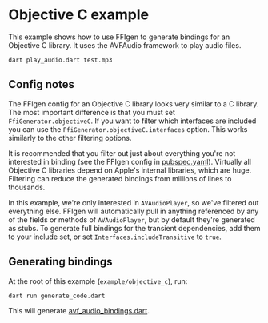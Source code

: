 # Objective C example

This example shows how to use FFIgen to generate bindings for an Objective C
library. It uses the AVFAudio framework to play audio files.

```
dart play_audio.dart test.mp3
```

## Config notes

The FFIgen config for an Objective C library looks very similar to a C library.
The most important difference is that you must set `FfiGenerator.objectiveC`.
If you want to filter which interfaces are included you can use the
`FfiGenerator.objectiveC.interfaces` option.
This works similarly to the other filtering options.

It is recommended that you filter out just about everything you're not
interested in binding (see the FFIgen config in [pubspec.yaml](./pubspec.yaml)).
Virtually all Objective C libraries depend on Apple's internal libraries, which
are huge. Filtering can reduce the generated bindings from millions of lines to
thousands.

In this example, we're only interested in `AVAudioPlayer`, so we've filtered out
everything else. FFIgen will automatically pull in anything referenced by
any of the fields or methods of `AVAudioPlayer`, but by default they're
generated as stubs. To generate full bindings for the transient dependencies,
add them to your include set, or set `Interfaces.includeTransitive` to `true`.

## Generating bindings

At the root of this example (`example/objective_c`), run:

```
dart run generate_code.dart
```

This will generate [avf_audio_bindings.dart](./avf_audio_bindings.dart).
